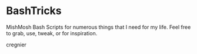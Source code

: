 BashTricks
==========

MishMosh Bash Scripts for numerous things that I need for my life.  Feel free to grab, use, tweak, or for inspiration.

cregnier
